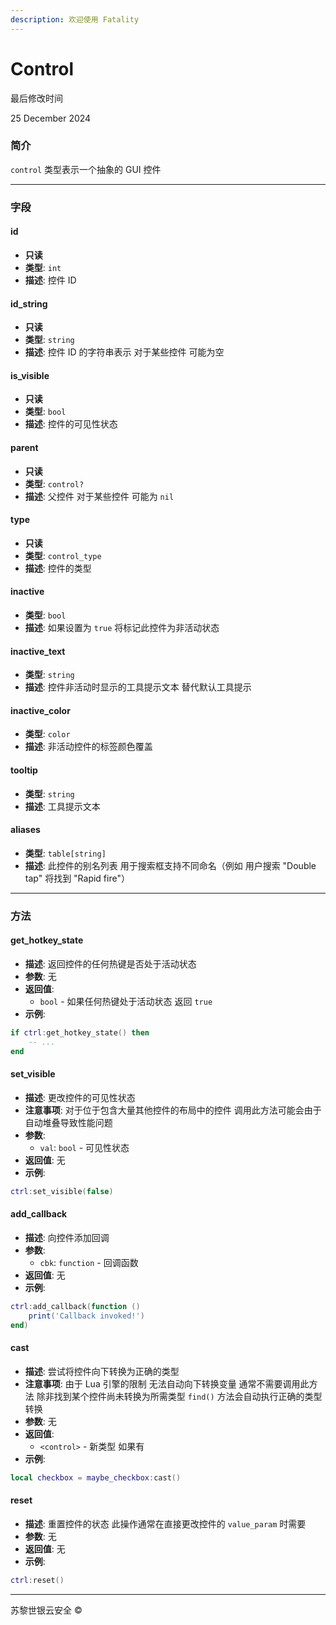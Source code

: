 ```yaml
---
description: 欢迎使用 Fatality
---
```


# Control

最后修改时间

25 December 2024

### 简介

`control` 类型表示一个抽象的 GUI 控件

***

### 字段

#### id

* **只读**
* **类型**: `int`
* **描述**: 控件 ID

#### id\_string

* **只读**
* **类型**: `string`
* **描述**: 控件 ID 的字符串表示 对于某些控件 可能为空

#### is\_visible

* **只读**
* **类型**: `bool`
* **描述**: 控件的可见性状态

#### parent

* **只读**
* **类型**: `control?`
* **描述**: 父控件 对于某些控件 可能为 `nil`

#### type

* **只读**
* **类型**: `control_type`
* **描述**: 控件的类型

#### inactive

* **类型**: `bool`
* **描述**: 如果设置为 `true` 将标记此控件为非活动状态

#### inactive\_text

* **类型**: `string`
* **描述**: 控件非活动时显示的工具提示文本 替代默认工具提示

#### inactive\_color

* **类型**: `color`
* **描述**: 非活动控件的标签颜色覆盖

#### tooltip

* **类型**: `string`
* **描述**: 工具提示文本

#### aliases

* **类型**: `table[string]`
* **描述**: 此控件的别名列表 用于搜索框支持不同命名（例如 用户搜索 "Double tap" 将找到 "Rapid fire"）

***

### 方法

#### get\_hotkey\_state

* **描述**: 返回控件的任何热键是否处于活动状态
* **参数**: 无
* **返回值**:
  * `bool` - 如果任何热键处于活动状态 返回 `true`
* **示例**:

```lua
if ctrl:get_hotkey_state() then
    -- ...
end
```

#### set\_visible

* **描述**: 更改控件的可见性状态
* **注意事项**: 对于位于包含大量其他控件的布局中的控件 调用此方法可能会由于自动堆叠导致性能问题
* **参数**:
  * `val`: `bool` - 可见性状态
* **返回值**: 无
* **示例**:

```lua
ctrl:set_visible(false)
```

#### add\_callback

* **描述**: 向控件添加回调
* **参数**:
  * `cbk`: `function` - 回调函数
* **返回值**: 无
* **示例**:

```lua
ctrl:add_callback(function ()
    print('Callback invoked!')
end)
```

#### cast

* **描述**: 尝试将控件向下转换为正确的类型
* **注意事项**: 由于 Lua 引擎的限制 无法自动向下转换变量 通常不需要调用此方法 除非找到某个控件尚未转换为所需类型 `find()` 方法会自动执行正确的类型转换
* **参数**: 无
* **返回值**:
  * `<control>` - 新类型 如果有
* **示例**:

```lua
local checkbox = maybe_checkbox:cast()
```

#### reset

* **描述**: 重置控件的状态 此操作通常在直接更改控件的 `value_param` 时需要
* **参数**: 无
* **返回值**: 无
* **示例**:

```lua
ctrl:reset()
```

***

苏黎世银云安全 ©
